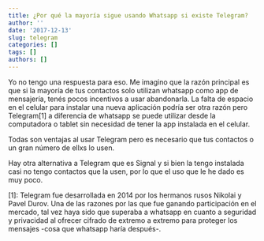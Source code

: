 ```yaml
---
title: ¿Por qué la mayoría sigue usando Whatsapp si existe Telegram?
author: ''
date: '2017-12-13'
slug: telegram
categories: []
tags: []
authors: []
---
```


Yo no tengo una respuesta para eso. Me imagino que la razón principal es que si la mayoría de tus contactos solo utilizan whatsapp como app de mensajería, tenés pocos incentivos a usar abandonarla. La falta de espacio en el celular para instalar una nueva aplicación podría ser otra razón pero Telegram[1] a diferencia de whatsapp se puede utilizar desde la computadora o tablet sin necesidad de tener la app instalada en el celular. 

Todas son ventajas al usar Telegram pero es necesario que tus contactos o un gran número de ellxs lo usen.

Hay otra alternativa a Telegram que es Signal y si bien la tengo instalada casi no tengo contactos que la usen, por lo que el uso que le he dado es muy poco.

[1]: Telegram fue desarrollada en 2014 por los hermanos rusos Nikolai y Pavel Durov. Una de las razones por las que fue ganando participación en el mercado, tal vez haya sido que superaba a whatsapp en cuanto a seguridad y privacidad al ofrecer cifrado de extremo a extremo para proteger los mensajes -cosa que whatsapp haría después-.

